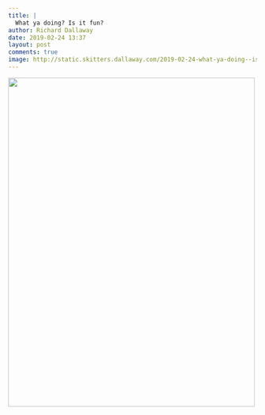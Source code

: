 ```yaml
---
title: |
  What ya doing? Is it fun?
author: Richard Dallaway
date: 2019-02-24 13:37
layout: post
comments: true
image: http://static.skitters.dallaway.com/2019-02-24-what-ya-doing--is-it-fun-thumb-1-IMG_7703.jpg
---
```


<div>
        <a href="http://static.skitters.dallaway.com/2019-02-24-what-ya-doing--is-it-fun-fullsize-1-IMG_7703.jpg">
          <img src="http://static.skitters.dallaway.com/2019-02-24-what-ya-doing--is-it-fun-thumb-1-IMG_7703.jpg" width="500" height="667"/>
        </a>
      </div>



  

      